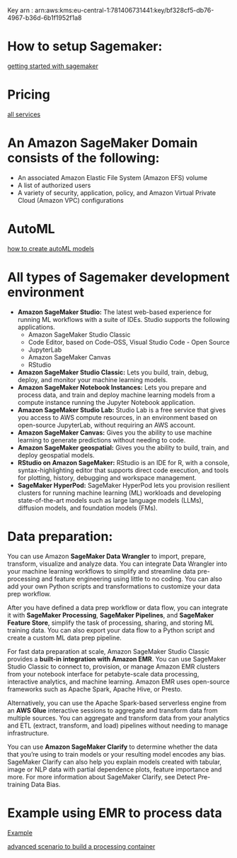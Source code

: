 Key arn : arn:aws:kms:eu-central-1:781406731441:key/bf328cf5-db76-4967-b36d-6b1f1952f1a8



# How to setup Sagemaker:

[getting started with sagemaker](https://docs.aws.amazon.com/sagemaker/latest/dg/gs.html)

# Pricing

[all services](http://aws.amazon.com/sagemaker/pricing/)

# An Amazon SageMaker Domain consists of the following:

* An associated Amazon Elastic File System (Amazon EFS) volume
* A list of authorized users
* A variety of security, application, policy, and Amazon Virtual Private Cloud (Amazon VPC) configurations

# AutoML
[how to create autoML models](https://docs.aws.amazon.com/sagemaker/latest/dg/autopilot-automate-model-development.html)

# All types of Sagemaker development environment
 * **Amazon SageMaker Studio:** The latest web-based experience for running ML workflows with a suite of IDEs. Studio supports the following applications.
      * Amazon SageMaker Studio Classic
      * Code Editor, based on Code-OSS, Visual Studio Code - Open Source
      * JupyterLab
      * Amazon SageMaker Canvas
      * RStudio
 * **Amazon SageMaker Studio Classic:** Lets you build, train, debug, deploy, and monitor your machine learning models.
 * **Amazon SageMaker Notebook Instances:** Lets you prepare and process data, and train and deploy machine learning models from a compute instance running the Jupyter Notebook application.
 * **Amazon SageMaker Studio Lab:** Studio Lab is a free service that gives you access to AWS compute resources, in an environment based on open-source JupyterLab, without requiring an AWS account.
 * **Amazon SageMaker Canvas:** Gives you the ability to use machine learning to generate predictions without needing to code.
 * **Amazon SageMaker geospatial:** Gives you the ability to build, train, and deploy geospatial models.
 * **RStudio on Amazon SageMaker:** RStudio is an IDE for R, with a console, syntax-highlighting editor that supports direct code execution, and tools for plotting, history, debugging and workspace management.
 * **SageMaker HyperPod:** SageMaker HyperPod lets you provision resilient clusters for running machine learning (ML) workloads and developing state-of-the-art models such as large language models (LLMs), diffusion models, and foundation models (FMs).


# Data preparation:
You can use Amazon **SageMaker Data Wrangler** to import, prepare, transform, visualize and analyze data. You can integrate Data Wrangler into your machine learning workflows to simplify and streamline data pre-processing and feature engineering using little to no coding. You can also add your own Python scripts and transformations to customize your data prep workflow.

After you have defined a data prep workflow or data flow, you can integrate it with **SageMaker Processing**, **SageMaker Pipelines**, and **SageMaker Feature Store**, simplify the task of processing, sharing, and storing ML training data. You can also export your data flow to a Python script and create a custom ML data prep pipeline.

For fast data preparation at scale, Amazon SageMaker Studio Classic provides a **built-in integration with Amazon EMR**. You can use SageMaker Studio Classic to connect to, provision, or manage Amazon EMR clusters from your notebook interface for petabyte-scale data processing, interactive analytics, and machine learning. Amazon EMR uses open-source frameworks such as Apache Spark, Apache Hive, or Presto. 

Alternatively, you can use the Apache Spark-based serverless engine from an **AWS Glue** interactive sessions to aggregate and transform data from multiple sources. You can aggregate and transform data from your analytics and ETL (extract, transform, and load) pipelines without needing to manage infrastructure.

You can use **Amazon SageMaker Clarify** to determine whether the data that you’re using to train models or your resulting model encodes any bias. SageMaker Clarify can also help you explain models created with tabular, image or NLP data with partial dependence plots, feature importance and more. For more information about SageMaker Clarify, see Detect Pre-training Data Bias.


# Example using EMR to process data 
[Example](https://sagemaker-examples.readthedocs.io/en/latest/sagemaker_processing/spark_distributed_data_processing/sagemaker-spark-processing.html)

[advanced scenario to build a processing container](https://docs.aws.amazon.com/sagemaker/latest/dg/build-your-own-processing-container.html)

